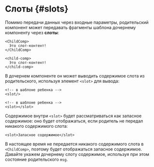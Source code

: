 # Слоты {#slots}

Помимо передачи данных через входные параметры, родительский компонент может передавать фрагменты шаблона дочернему компоненту через **слоты**:

<div class="sfc">

```vue-html
<ChildComp>
  Это слот-контент!
</ChildComp>
```

</div>
<div class="html">

```vue-html
<child-comp>
  Это слот-контент!
</child-comp>
```

</div>

В дочернем компоненте он может выводить содержимое слота из родительского, используя элемент `<slot>` для вывода:

<div class="sfc">

```vue-html
<!-- в шаблоне ребенка -->
<slot/>
```

</div>
<div class="html">

```vue-html
<!-- в шаблоне ребенка -->
<slot></slot>
```

</div>

Содержимое внутри `<slot>` будет рассматриваться как запасное содержимое: оно будет отображаться, если родитель не передал никакого содержимого слота:

```vue-html
<slot>Запасное содержимое</slot>
```

В настоящее время не передается никакого содержимого слота в `<ChildComp>`, поэтому будет отображаться запасное содержимое. Давайте укажем дочернему слоту содержимое, используя при этом состояние родительского `msg`.
